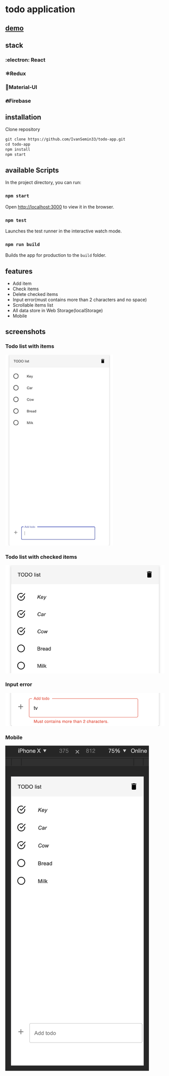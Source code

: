 # todo application

## [demo](https://todo-app-3000.web.app/)

## stack
### :electron: React
### ⚛️Redux
### 🔷Material-UI
### 🔥Firebase

## installation

Clone repository
```
git clone https://github.com/IvanSemin33/todo-app.git
cd todo-app
npm install
npm start
```

## available Scripts

In the project directory, you can run:

### `npm start`

Open [http://localhost:3000](http://localhost:3000) to view it in the browser.

### `npm test`

Launches the test runner in the interactive watch mode.<br>

### `npm run build`

Builds the app for production to the `build` folder.<br>

## features

* Add item
* Check items
* Delete checked items
* Input error(must contains more than 2 characters and no space)
* Scrollable items list
* All data store in Web Storage(localStorage)
* Mobile

## screenshots

### Todo list with items
![Alt text](/screenshots/1.png)
### Todo list with checked items
![Alt text](/screenshots/2.png)
### Input error
![Alt text](/screenshots/3.png)
### Mobile
![Alt text](/screenshots/4.png)
